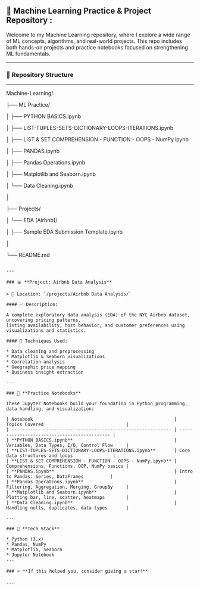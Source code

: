 

## 🧠 Machine Learning Practice & Project Repository :

Welcome to my Machine Learning repository, where I explore a wide range of ML concepts,
algorithms, and real-world projects. This repo includes both hands-on projects 
and practice notebooks focused on strengthening ML fundamentals.


---

### 📂 **Repository Structure**

---
Machine-Learning/

├── ML Practice/

  │   ├── PYTHON BASICS.ipynb

  │   ├── LIST-TUPLES-SETS-DICTIONARY-LOOPS-ITERATIONS.ipynb

  │   ├── LIST & SET COMPREHENSION - FUNCTION - OOPS - NumPy.ipynb

  │   ├── PANDAS.ipynb

  │   ├── Pandas Operations.ipynb

  │   ├── Matplotlib and Seaborn.ipynb

  │   └── Data Cleaning.ipynb

  │

├── Projects/

  │   └── EDA (Airbnb)/

  │       ├── Sample EDA Submission Template.ipynb  

  │     

└── README.md

```

---

### 📊 **Project: Airbnb Data Analysis**

> 📁 Location: `/projects/Airbnb Data Analysis/`

#### ✅ Description:

A complete exploratory data analysis (EDA) of the NYC Airbnb dataset, uncovering pricing patterns,
listing availability, host behavior, and customer preferences using visualizations and statistics.

#### 🔧 Techniques Used:

* Data cleaning and preprocessing
* Matplotlib & Seaborn visualizations
* Correlation analysis
* Geographic price mapping
* Business insight extraction

---

### 🧪 **Practice Notebooks**

These Jupyter Notebooks build your foundation in Python programming, data handling, and visualization:

| Notebook                                                     | Topics Covered                               |
| ------------------------------------------------------------ | -------------------------------------------- |
| **PYTHON BASICS.ipynb**                                      | Variables, Data Types, I/O, Control Flow     |
| **LIST-TUPLES-SETS-DICTIONARY-LOOPS-ITERATIONS.ipynb**       | Core data structures and loops               |
| **LIST & SET COMPREHENSION - FUNCTION - OOPS - NumPy.ipynb** | Comprehensions, Functions, OOP, NumPy basics |
| **PANDAS.ipynb**                                             | Intro to Pandas: Series, DataFrames          |
| **Pandas Operations.ipynb**                                  | Filtering, Aggregation, Merging, GroupBy     |
| **Matplotlib and Seaborn.ipynb**                             | Plotting bar, line, scatter, heatmaps        |
| **Data Cleaning.ipynb**                                      | Handling nulls, duplicates, data types       |

---

### 🧰 **Tech Stack**

* Python (3.x)
* Pandas, NumPy
* Matplotlib, Seaborn
* Jupyter Notebook
---

### ⭐ **If this helped you, consider giving a star!**

---
